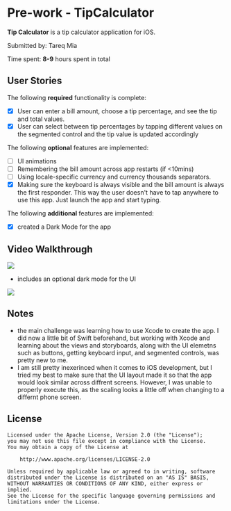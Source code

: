 # Pre-work - TipCalculator

**Tip Calculator** is a tip calculator application for iOS.

Submitted by: Tareq Mia

Time spent: **8-9** hours spent in total

## User Stories

The following **required** functionality is complete:

* [X] User can enter a bill amount, choose a tip percentage, and see the tip and total values.
* [X] User can select between tip percentages by tapping different values on the segmented control and the tip value is updated accordingly

The following **optional** features are implemented:

* [ ] UI animations
* [ ] Remembering the bill amount across app restarts (if <10mins)
* [ ] Using locale-specific currency and currency thousands separators.
* [X] Making sure the keyboard is always visible and the bill amount is always the first responder. This way the user doesn't have to tap anywhere to use this app. Just launch the app and start typing.

The following **additional** features are implemented:

- [X] created a Dark Mode for the app

## Video Walkthrough

<img src="http://g.recordit.co/T5X5oRYQ4Z.gif">

- includes an optional dark mode for the UI

<img src="http://g.recordit.co/w7I9q9IhFI.gif">

## Notes
* the main challenge was learning how to use Xcode to create the app. I did now a little bit of Swift beforehand, but working with 
Xcode and learning about the views and storyboards, along with the UI elemetns such as buttons, getting keyboard input, and segmented controls,
was pretty new to me.
* I am still pretty inexerinced when it comes to iOS development, but I tried my best to make sure that the UI layout made it so that the app 
would look similar across diffrent screens. However, I was unable to properly execute this, as the scaling looks a little off when changing to
a differnt phone screen.


## License

    
    Licensed under the Apache License, Version 2.0 (the "License");
    you may not use this file except in compliance with the License.
    You may obtain a copy of the License at

        http://www.apache.org/licenses/LICENSE-2.0

    Unless required by applicable law or agreed to in writing, software
    distributed under the License is distributed on an "AS IS" BASIS,
    WITHOUT WARRANTIES OR CONDITIONS OF ANY KIND, either express or implied.
    See the License for the specific language governing permissions and
    limitations under the License.

